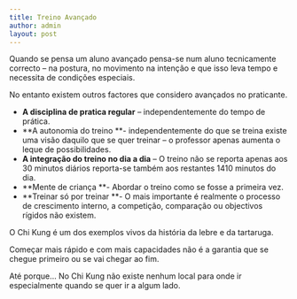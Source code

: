 ```yaml
---
title: Treino Avançado
author: admin
layout: post
---
```

Quando se pensa um aluno avançado pensa-se num aluno tecnicamente correcto &#8211; na postura, no movimento na intenção e que isso leva tempo e necessita de condições especiais.

No entanto existem outros factores que considero avançados no praticante.

*   **A disciplina de pratica regular** &#8211; independentemente do tempo de prática.
*   **A autonomia do treino **- independentemente do que se treina existe uma visão daquilo que se quer treinar &#8211; o professor apenas aumenta o leque de possibilidades.
*   **A integração do treino no dia a dia** &#8211; O treino não se reporta apenas aos 30 minutos diários reporta-se também aos restantes 1410 minutos do dia.
*   **Mente de criança **- Abordar o treino como se fosse a primeira vez.
*   **Treinar só por treinar **- O mais importante é realmente o processo de crescimento interno, a competição, comparação ou objectivos rígidos não existem.

O Chi Kung é um dos exemplos vivos da história da lebre e da tartaruga.

Começar mais rápido e com mais capacidades não é a garantia que se chegue primeiro ou se vai chegar ao fim.

Até porque… No Chi Kung não existe nenhum local para onde ir especialmente quando se quer ir a algum lado.
